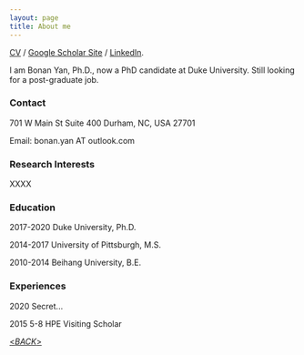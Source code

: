 ```yaml
---
layout: page
title: About me
---
```


[CV](XXX) / [Google Scholar Site](XXX) / [LinkedIn](XXX).

I am Bonan Yan, Ph.D., now a PhD candidate at Duke University. Still looking for a post-graduate job. 


### Contact

701 W Main St
Suite 400
Durham, NC, USA 27701

Email: bonan.yan AT outlook.com

### Research Interests

XXXX

### Education

2017-2020 Duke University, Ph.D.

2014-2017 University of Pittsburgh, M.S.

2010-2014 Beihang University, B.E.

### Experiences

2020 Secret...

2015 5-8 HPE Visiting Scholar

[\<*BACK*\>](https://bonanyan.github.io/docs)
